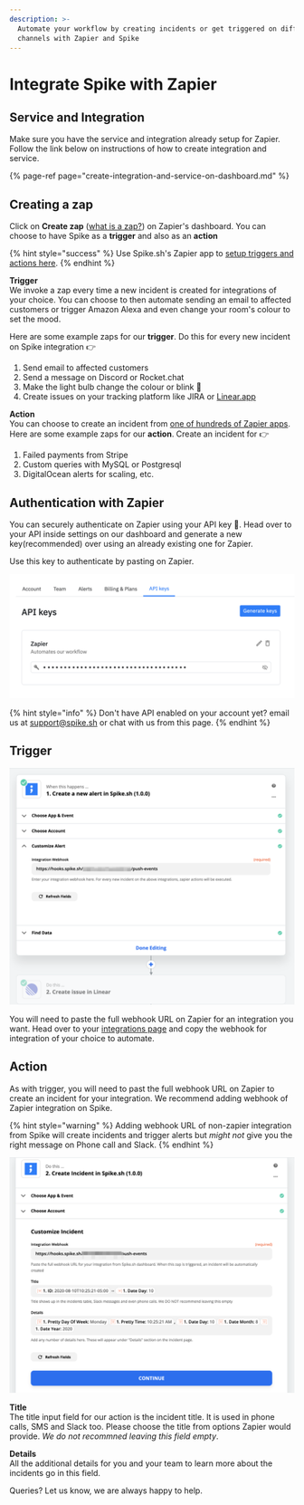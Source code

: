 ```yaml
---
description: >-
  Automate your workflow by creating incidents or get triggered on different
  channels with Zapier and Spike
---
```


# Integrate Spike with Zapier

## Service and Integration

Make sure you have the service and integration already setup for Zapier. Follow the link below on instructions of how to create integration and service.

{% page-ref page="create-integration-and-service-on-dashboard.md" %}

## Creating a zap

Click on **Create zap** \([what is a zap?](https://zapier.com/help/create/basics/learn-key-concepts-in-zapier)\) on Zapier's dashboard. You can choose to have Spike as a **trigger** and also as an **action**

{% hint style="success" %}
Use Spike.sh's Zapier app to [setup triggers and actions here](https://zapier.com/apps/spikesh/integrations).
{% endhint %}

**Trigger**  
We invoke a zap every time a new incident is created for integrations of your choice. You can choose to then automate sending an email to affected customers or trigger Amazon Alexa and even change your room's colour to set the mood.

Here are some example zaps for our **trigger**. Do this for every new incident on Spike integration 👉

1. Send email to affected customers
2. Send a message on Discord or Rocket.chat
3. Make the light bulb change the colour or blink 🧐
4. Create issues on your tracking platform like JIRA or [Linear.app](https://linear.app)

**Action**  
You can choose to create an incident from [one of hundreds of Zapier apps](https://zapier.com/apps). Here are some example zaps for our **action**. Create an incident for 👉

1. Failed payments from Stripe
2. Custom queries with MySQL or Postgresql
3. DigitalOcean alerts for scaling, etc.

## **Authentication with Zapier**

You can securely authenticate on Zapier using your API key 🔑. Head over to your API inside settings on our dashboard and generate a new key\(recommended\) over using an already existing one for Zapier.

Use this key to authenticate by pasting on Zapier.

![API keys section in settings](../.gitbook/assets/image%20%2853%29.png)

{% hint style="info" %}
Don't have API enabled on your account yet? email us at [support@spike.sh](mailto:support@spike.sh) or chat with us from this page.
{% endhint %}

## Trigger

![ex: Every new incident on our critical integration creates an issue on Linear.app](../.gitbook/assets/image%20%2835%29%20%281%29.png)

You will need to paste the full webhook URL on Zapier for an integration you want. Head over to your [integrations page](https://app.spike.sh/integrations) and copy the webhook for integration of your choice to automate.

## Action

As with trigger, you will need to past the full webhook URL on Zapier to create an incident for your integration. We recommend adding webhook of Zapier integration on Spike.

{% hint style="warning" %}
Adding webhook URL of non-zapier integration from Spike will create incidents and trigger alerts but _might not_ give you the right message on Phone call and Slack.
{% endhint %}

![](../.gitbook/assets/zapier-action.png)

**Title**  
The title input field for our action is the incident title. It is used in phone calls, SMS and Slack too. Please choose the title from options Zapier would provide. _We do not recommned leaving this field empty_.

**Details**  
All the additional details for you and your team to learn more about the incidents go in this field.

Queries? Let us know, we are always happy to help.

